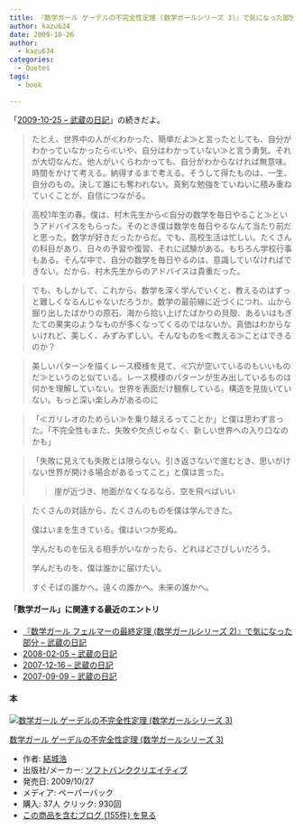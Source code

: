 ```yaml
---
title: 『数学ガール ゲーデルの不完全性定理 (数学ガールシリーズ 3)』で気になった部分
author: kazu634
date: 2009-10-26
author:
  - kazu634
categories:
  - Quotes
tags:
  - book

---
```

<div class="section">
<p>
    「<a href="http://d.hatena.ne.jp/sirocco634/20091025#1256479191" onclick="__gaTracker('send', 'event', 'outbound-article', 'http://d.hatena.ne.jp/sirocco634/20091025#1256479191', '2009-10-25 &#8211; 武蔵の日記');" target="_blank">2009-10-25 &#8211; 武蔵の日記</a>」の続きだよ。
</p>
  
<blockquote>
<p>
      たとえ、世界中の人が≪わかった、簡単だよ≫と言ったとしても、自分がわかっていなかったら≪いや、自分はわかっていない≫と言う勇気。それが大切なんだ。他人がいくらわかっても、自分がわからなければ無意味。時間をかけて考える。納得するまで考える。そうして得たものは、一生、自分のもの。決して誰にも奪われない。真剣な勉強をていねいに積み重ねていくことが、自信につながる。
</p>
</blockquote>
  
<blockquote>
<p>
      高校1年生の春。僕は、村木先生から≪自分の数学を毎日やること≫というアドバイスをもらった。そのとき僕は数学を毎日やるなんて当たり前だと思った。数学が好きだったからだ。でも、高校生活は忙しい。たくさんの科目があり、日々の予習や復習、それに試験がある。もちろん学校行事もある。そんな中で、自分の数学を毎日やるのは、意識していなければできない。だから、村木先生からのアドバイスは貴重だった。
</p>
</blockquote>
  
<blockquote>
<p>
      でも、もしかして、これから、数学を深く学んでいくと、教えるのはずっと難しくなるんじゃないだろうか。数学の最前線に近づくにつれ、山から掘り出したばかりの原石、海から拾い上げたばかりの貝殻、あるいはもぎたての果実のようなものが多くなってくるのではないか。真価はわからないけれど、美しく、みずみずしい。そんなものを≪教える≫ことはできるのか？
</p>
</blockquote>
  
<blockquote>
<p>
      美しいパターンを描くレース模様を見て、≪穴が空いているのもいいものだ≫というのと似ている。レース模様のパターンが生み出しているものは何かを理解していない。世界を表面だけ観察している。構造を見抜いていない。もっと深い楽しみがあるのに
</p>
</blockquote>
  
<blockquote>
<p>
      「≪ガリレオのためらい≫を乗り越えるってことか」と僕は思わず言った。「不完全性もまた、失敗や欠点じゃなく、新しい世界への入り口なのかも」
</p>
</blockquote>
  
<blockquote>
<p>
      「失敗に見えても失敗とは限らない。引き返さないで進むとき、思いがけない世界が開ける場合があるってこと」と僕は言った。
</p>
    
<blockquote>
<p>
        崖が近づき、地面がなくなるなら、空を飛べばいい
</p>
</blockquote>
</blockquote>
  
<blockquote>
<p>
      たくさんの対話から、たくさんのものを僕は学んできた。
</p>
    
<p>
      僕はいまを生きている。僕はいつか死ぬ。
</p>
    
<p>
      学んだものを伝える相手がいなかったら、どれほどさびしいだろう。
</p>
    
<p>
      学んだものを、僕は誰かに届けたい。
</p>
    
<p>
      すぐそばの誰かへ。遠くの誰かへ。未来の誰かへ。
</p>
</blockquote>
  
<h4>
    「数学ガール」に関連する最近のエントリ
</h4>
  
<ul>
<li>
<a href="http://d.hatena.ne.jp/sirocco634/20080809/1218276909" onclick="__gaTracker('send', 'event', 'outbound-article', 'http://d.hatena.ne.jp/sirocco634/20080809/1218276909', ' 『数学ガール フェルマーの最終定理 (数学ガールシリーズ 2)』で気になった部分 &#8211; 武蔵の日記');" target="_blank"> 『数学ガール フェルマーの最終定理 (数学ガールシリーズ 2)』で気になった部分 &#8211; 武蔵の日記</a>
</li>
<li>
<a href="http://d.hatena.ne.jp/sirocco634/20080205#1202211918" onclick="__gaTracker('send', 'event', 'outbound-article', 'http://d.hatena.ne.jp/sirocco634/20080205#1202211918', '2008-02-05 &#8211; 武蔵の日記');" target="_blank">2008-02-05 &#8211; 武蔵の日記</a>
</li>
<li>
<a href="http://d.hatena.ne.jp/sirocco634/20071216#1197733099" onclick="__gaTracker('send', 'event', 'outbound-article', 'http://d.hatena.ne.jp/sirocco634/20071216#1197733099', '2007-12-16 &#8211; 武蔵の日記');" target="_blank">2007-12-16 &#8211; 武蔵の日記</a>
</li>
<li>
<a href="http://d.hatena.ne.jp/sirocco634/20070909#1189306800" onclick="__gaTracker('send', 'event', 'outbound-article', 'http://d.hatena.ne.jp/sirocco634/20070909#1189306800', '2007-09-09 &#8211; 武蔵の日記');" target="_blank">2007-09-09 &#8211; 武蔵の日記</a>
</li>
</ul>
  
<h4>
    本
</h4>
  
<div class="hatena-asin-detail">
<a href="http://www.amazon.co.jp/dp/4797352965/?tag=hatena_st1-22&ascsubtag=d-7ibv" onclick="__gaTracker('send', 'event', 'outbound-article', 'http://www.amazon.co.jp/dp/4797352965/?tag=hatena_st1-22&ascsubtag=d-7ibv', '');"><img src="https://images-na.ssl-images-amazon.com/images/I/41wtOpDHFSL._SL160_.jpg" class="hatena-asin-detail-image" alt="数学ガール ゲーデルの不完全性定理 (数学ガールシリーズ 3)" title="数学ガール ゲーデルの不完全性定理 (数学ガールシリーズ 3)" /></a></p> 
    
<div class="hatena-asin-detail-info">
<p class="hatena-asin-detail-title">
<a href="http://www.amazon.co.jp/dp/4797352965/?tag=hatena_st1-22&ascsubtag=d-7ibv" onclick="__gaTracker('send', 'event', 'outbound-article', 'http://www.amazon.co.jp/dp/4797352965/?tag=hatena_st1-22&ascsubtag=d-7ibv', '数学ガール ゲーデルの不完全性定理 (数学ガールシリーズ 3)');">数学ガール ゲーデルの不完全性定理 (数学ガールシリーズ 3)</a>
</p>
      
<ul>
<li>
<span class="hatena-asin-detail-label">作者:</span> <a href="http://d.hatena.ne.jp/keyword/%B7%EB%BE%EB%B9%C0" onclick="__gaTracker('send', 'event', 'outbound-article', 'http://d.hatena.ne.jp/keyword/%B7%EB%BE%EB%B9%C0', '結城浩');" class="keyword">結城浩</a>
</li>
<li>
<span class="hatena-asin-detail-label">出版社/メーカー:</span> <a href="http://d.hatena.ne.jp/keyword/%A5%BD%A5%D5%A5%C8%A5%D0%A5%F3%A5%AF%A5%AF%A5%EA%A5%A8%A5%A4%A5%C6%A5%A3%A5%D6" onclick="__gaTracker('send', 'event', 'outbound-article', 'http://d.hatena.ne.jp/keyword/%A5%BD%A5%D5%A5%C8%A5%D0%A5%F3%A5%AF%A5%AF%A5%EA%A5%A8%A5%A4%A5%C6%A5%A3%A5%D6', 'ソフトバンククリエイティブ');" class="keyword">ソフトバンククリエイティブ</a>
</li>
<li>
<span class="hatena-asin-detail-label">発売日:</span> 2009/10/27
</li>
<li>
<span class="hatena-asin-detail-label">メディア:</span> ペーパーバック
</li>
<li>
<span class="hatena-asin-detail-label">購入</span>: 37人 <span class="hatena-asin-detail-label">クリック</span>: 930回
</li>
<li>
<a href="http://d.hatena.ne.jp/asin/4797352965" onclick="__gaTracker('send', 'event', 'outbound-article', 'http://d.hatena.ne.jp/asin/4797352965', 'この商品を含むブログ (155件) を見る');" target="_blank">この商品を含むブログ (155件) を見る</a>
</li>
</ul>
</div>
    
<div class="hatena-asin-detail-foot">
</div>
</div>
</div>
